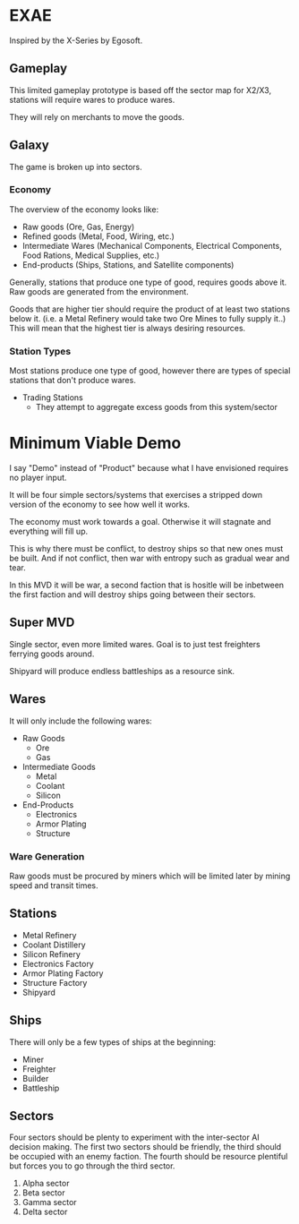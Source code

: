 # EXAE

Inspired by the X-Series by Egosoft.

## Gameplay

This limited gameplay prototype is based off the sector map for X2/X3, stations will require wares to produce wares.

They will rely on merchants to move the goods.

## Galaxy

The game is broken up into sectors.

### Economy

The overview of the economy looks like:

* Raw goods (Ore, Gas, Energy)
* Refined goods (Metal, Food, Wiring, etc.)
* Intermediate Wares (Mechanical Components, Electrical Components, Food Rations, Medical Supplies, etc.)
* End-products (Ships, Stations, and Satellite components)

Generally, stations that produce one type of good, requires goods above it. Raw goods are generated from the environment.

Goods that are higher tier should require the product of at least two stations below it. (i.e. a Metal Refinery would take two Ore Mines to fully supply it..)
This will mean that the highest tier is always desiring resources.

### Station Types

Most stations produce one type of good, however there are types of special stations that don't produce wares.

* Trading Stations
  * They attempt to aggregate excess goods from this system/sector
  
# Minimum Viable Demo

I say "Demo" instead of "Product" because what I have envisioned requires no player input.

It will be four simple sectors/systems that exercises a stripped down version of the economy to see how well it works.

The economy must work towards a goal. Otherwise it will stagnate and everything will fill up.

This is why there must be conflict, to destroy ships so that new ones must be built. And if not conflict, then war with entropy such as gradual wear and tear.

In this MVD it will be war, a second faction that is hositle will be inbetween the first faction and will destroy ships going between their sectors.

## Super MVD

Single sector, even more limited wares. Goal is to just test freighters ferrying goods around.

Shipyard will produce endless battleships as a resource sink.

## Wares

It will only include the following wares:

* Raw Goods
  * Ore
  * Gas
* Intermediate Goods
  * Metal
  * Coolant
  * Silicon
* End-Products
  * Electronics
  * Armor Plating
  * Structure

### Ware Generation

Raw goods must be procured by miners which will be limited later by mining speed and transit times.

## Stations

* Metal Refinery
* Coolant Distillery
* Silicon Refinery
* Electronics Factory
* Armor Plating Factory
* Structure Factory
* Shipyard

## Ships

There will only be a few types of ships at the beginning:

* Miner
* Freighter
* Builder
* Battleship

## Sectors

Four sectors should be plenty to experiment with the inter-sector AI decision making. The first two sectors should be friendly,
the third should be occupied with an enemy faction. The fourth should be resource plentiful but forces you to go through the third sector.

1. Alpha sector
1. Beta sector
1. Gamma sector
1. Delta sector

